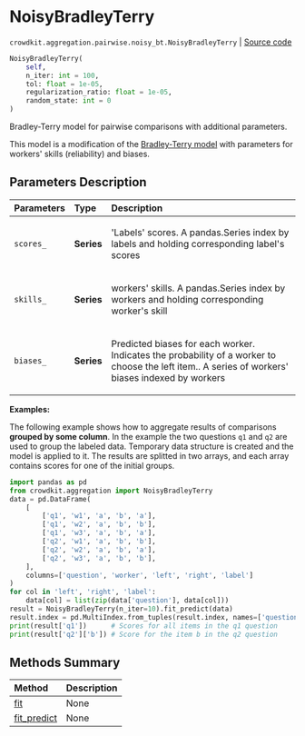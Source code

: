 # NoisyBradleyTerry
`crowdkit.aggregation.pairwise.noisy_bt.NoisyBradleyTerry` | [Source code](https://github.com/Toloka/crowd-kit/blob/v1.0.0/crowdkit/aggregation/pairwise/noisy_bt.py#L14)

```python
NoisyBradleyTerry(
    self,
    n_iter: int = 100,
    tol: float = 1e-05,
    regularization_ratio: float = 1e-05,
    random_state: int = 0
)
```

Bradley-Terry model for pairwise comparisons with additional parameters.


This model is a modification of the [Bradley-Terry model](crowdkit.aggregation.pairwise.bradley_terry.BradleyTerry.md)
with parameters for workers' skills (reliability) and biases.

## Parameters Description

| Parameters | Type | Description |
| :----------| :----| :-----------|
`scores_`|**Series**|<p>&#x27;Labels&#x27; scores. A pandas.Series index by labels and holding corresponding label&#x27;s scores</p>
`skills_`|**Series**|<p>workers&#x27; skills. A pandas.Series index by workers and holding corresponding worker&#x27;s skill</p>
`biases_`|**Series**|<p>Predicted biases for each worker. Indicates the probability of a worker to choose the left item.. A series of workers&#x27; biases indexed by workers</p>

**Examples:**

The following example shows how to aggregate results of comparisons **grouped by some column**.
In the example the two questions `q1` and `q2` are used to group the labeled data.
Temporary data structure is created and the model is applied to it.
The results are splitted in two arrays, and each array contains scores for one of the initial groups.

```python
import pandas as pd
from crowdkit.aggregation import NoisyBradleyTerry
data = pd.DataFrame(
    [
        ['q1', 'w1', 'a', 'b', 'a'],
        ['q1', 'w2', 'a', 'b', 'b'],
        ['q1', 'w3', 'a', 'b', 'a'],
        ['q2', 'w1', 'a', 'b', 'b'],
        ['q2', 'w2', 'a', 'b', 'a'],
        ['q2', 'w3', 'a', 'b', 'b'],
    ],
    columns=['question', 'worker', 'left', 'right', 'label']
)
for col in 'left', 'right', 'label':
    data[col] = list(zip(data['question'], data[col]))
result = NoisyBradleyTerry(n_iter=10).fit_predict(data)
result.index = pd.MultiIndex.from_tuples(result.index, names=['question', 'label'])
print(result['q1'])      # Scores for all items in the q1 question
print(result['q2']['b']) # Score for the item b in the q2 question
```
## Methods Summary

| Method | Description |
| :------| :-----------|
[fit](crowdkit.aggregation.pairwise.noisy_bt.NoisyBradleyTerry.fit.md)| None
[fit_predict](crowdkit.aggregation.pairwise.noisy_bt.NoisyBradleyTerry.fit_predict.md)| None
